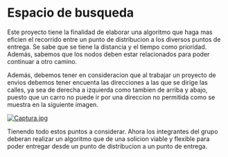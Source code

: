 # Espacio de busqueda

Este proyecto tiene la finalidad de elaborar una algoritmo que haga mas eficien el recorrido entre un punto de distribucion a los diversos puntos de entrega. Se sabe que se tiene la distancia y el tiempo como prioridad. Además, sabemos que los nodos deben estar relacionados para poder continuar a otro camino. 

Además, debemos tener en consideracion que al trabajar un proyecto de envios debemos tener encuenta las direcciones a las que se dirige las calles, ya sea de derecha a izquierda como tambien de arriba y abajo, puesto que un carro no puede ir por una direccion no permitida como se muestra en la siguiente imagen.

[![Captura.jpg](https://i.postimg.cc/XNhvTMSN/Captura.jpg)](https://postimg.cc/G9Fry5m6)

Tienendo todo estos puntos a considerar. Ahora los integrantes del grupo deberan realizar un algoritmo que de una solicion viable y flexible para poder entregar desde un punto de distribucion a un punto de entrega.
